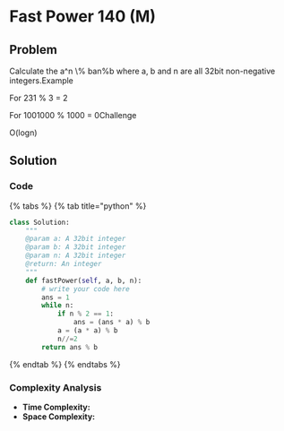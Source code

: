 # Fast Power 140 (M)

## Problem

Calculate the a^n \\% ba​n​​%b where a, b and n are all 32bit non-negative integers.Example

For 231 % 3 = 2

For 1001000 % 1000 = 0Challenge

O(logn)

## Solution&#x20;

### Code

{% tabs %}
{% tab title="python" %}
```python
class Solution:
    """
    @param a: A 32bit integer
    @param b: A 32bit integer
    @param n: A 32bit integer
    @return: An integer
    """
    def fastPower(self, a, b, n):
        # write your code here
        ans = 1
        while n:
            if n % 2 == 1:
                ans = (ans * a) % b
            a = (a * a) % b
            n//=2
        return ans % b
```
{% endtab %}
{% endtabs %}

### Complexity Analysis

* **Time Complexity:**
* **Space Complexity:**

